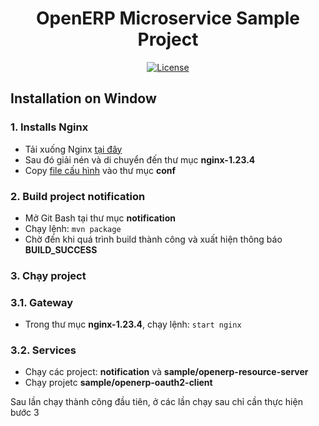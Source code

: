 <h1 align="center">OpenERP Microservice Sample Project</h1>

<div align="center">

[![License](https://img.shields.io/badge/License-BSD%203--Clause-blue.svg)](https://opensource.org/licenses/BSD-3-Clause)

</div>

## Installation on Window

### 1. Installs Nginx

* Tải xuống Nginx [tại đây](http://nginx.org/download/nginx-1.23.4.zip)
* Sau đó giải nén và di chuyển đến thư mục <b>nginx-1.23.4</b>
* Copy [file cấu hình](https://drive.google.com/file/d/1cxQqamvnojM4zCzk3m4a4kkQfHt1OPsp/view?usp=sharing) vào thư
  mục <b>conf</b>

### 2. Build project notification

* Mở Git Bash tại thư mục <b>notification</b>
* Chạy lệnh: `mvn package`
* Chờ đến khi quá trình build thành công và xuất hiện thông báo <b>BUILD_SUCCESS</b>

### 3. Chạy project

### 3.1. Gateway

* Trong thư mục <b>nginx-1.23.4</b>, chạy lệnh: `start nginx`

### 3.2. Services

* Chạy các project: <b>notification</b> và <b>sample/openerp-resource-server</b>
* Chạy projetc <b>sample/openerp-oauth2-client</b>

Sau lần chạy thành công đầu tiên, ở các lần chạy sau chỉ cần thực hiện bước 3
